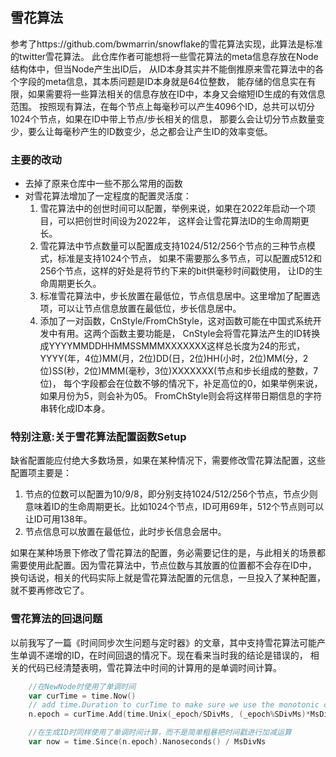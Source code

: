 ## 雪花算法

参考了https://github.com/bwmarrin/snowflake的雪花算法实现，此算法是标准的twitter雪花算法。
此仓库作者可能想将一些雪花算法的meta信息存放在Node结构体中，但当Node产生出ID后，
从ID本身其实并不能倒推原来雪花算法中的各个字段的meta信息，其本质问题是ID本身就是64位整数，
能存储的信息实在有限，如果需要将一些算法相关的信息存放在ID中，本身又会缩短ID生成的有效信息范围。
按照现有算法，在每个节点上每毫秒可以产生4096个ID，总共可以切分1024个节点，如果在ID中带上节点/步长相关的信息，
那要么会让切分节点数量变少，要么让每毫秒产生的ID数变少，总之都会让产生ID的效率变低。

### 主要的改动
- 去掉了原来仓库中一些不那么常用的函数
- 对雪花算法增加了一定程度的配置灵活度：
  1. 雪花算法中的创世时间可以配置，举例来说，如果在2022年启动一个项目，可以把创世时间设为2022年，
     这样会让雪花算法ID的生命周期更长。
  2. 雪花算法中节点数量可以配置成支持1024/512/256个节点的三种节点模式，标准是支持1024个节点，
     如果不需要那么多节点，可以配置成512和256个节点，这样的好处是将节约下来的bit供毫秒时间戳使用，
     让ID的生命周期更长久。
  3. 标准雪花算法中，步长放置在最低位，节点信息居中。这里增加了配置选项，可以让节点信息放置在最低位，步长信息居中。
  4. 添加了一对函数，CnStyle/FromChStyle，这对函数可能在中国式系统开发中有用。这两个函数主要功能是， 
     CnStyle会将雪花算法产生的ID转换成YYYYMMDDHHMMSSMMMXXXXXXX这样总长度为24的形式，
     YYYY(年，4位)MM(月，2位)DD(日，2位)HH(小时，2位)MM(分，2位)SS(秒，2位)MMM(毫秒，3位)XXXXXXX(节点和步长组成的整数，7位)，
     每个字段都会在位数不够的情况下，补足高位的0，如果举例来说，如果月份为5，则会补为05。
     FromChStyle则会将这样带日期信息的字符串转化成ID本身。

### 特别注意:**关于雪花算法配置函数Setup**

缺省配置能应付绝大多数场景，如果在某种情况下，需要修改雪花算法配置，这些配置项主要是：
1. 节点的位数可以配置为10/9/8，即分别支持1024/512/256个节点，节点少则意味着ID的生命周期更长。比如1024个节点，ID可用69年，512个节点则可以
   让ID可用138年。
2. 节点信息可以放置在最低位，此时步长信息会居中。

如果在某种场景下修改了雪花算法的配置，务必需要记住的是，与此相关的场景都需要使用此配置。因为雪花算法中，节点位数与其放置的位置都不会存在ID中，
换句话说，相关的代码实际上就是雪花算法配置的元信息，一旦投入了某种配置，就不要再修改它了。

### 雪花算法的回退问题

以前我写了一篇《时间同步次生问题与定时器》的文章，其中支持雪花算法可能产生单调不递增的ID，在时间回退的情况下。现在看来当时我的结论是错误的，
相关的代码已经清楚表明，雪花算法中时间的计算用的是单调时间计算。

```go
    //在NewNode时使用了单调时间
    var curTime = time.Now()
    // add time.Duration to curTime to make sure we use the monotonic clock if available
    n.epoch = curTime.Add(time.Unix(_epoch/SDivMs, (_epoch%SDivMs)*MsDivNs).Sub(curTime))
```

```go
    //在生成ID时同样使用了单调时间计算，而不是简单粗暴把时间戳进行加减运算
    var now = time.Since(n.epoch).Nanoseconds() / MsDivNs
```

